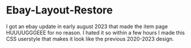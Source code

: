 # Ebay-Layout-Restore
I got an ebay update in early august 2023 that made the item page HUUUUGGGEEE for no reason. I hated it so within a few hours I made this CSS userstyle that makes it look like the previous 2020-2023 design.  
